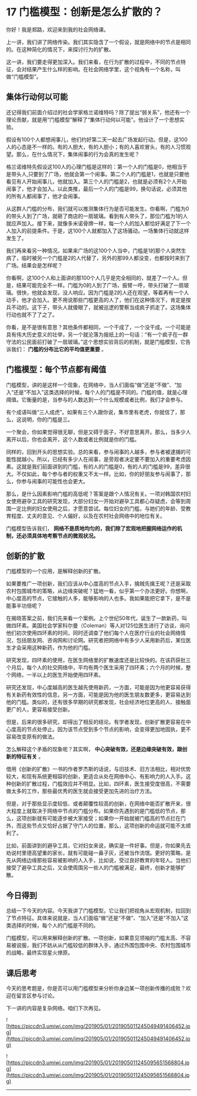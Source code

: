 # 17 门槛模型：创新是怎么扩散的？

你好！我是郑路，欢迎来到我的社会网络课。

上一讲，我们讲了网络传染。我们其实隐含了一个假设，就是网络中的节点是相同的。在这种简化的情况下，来探讨行为的扩散。

这一讲，我们要走得更加深入。我们来看，在行为扩散的过程中，不同的节点特征，会对结果产生什么样的影响。在社会网络学里，这个视角有一个名称，叫做“门槛模型”。

## 集体行动何以可能

还记得我们前面介绍过的社会学家格兰诺维特吗？除了提出“弱关系”，他还有一个理论贡献，就是用“门槛模型”解释了“集体行动何以可能”。他设计了一个思想实验。

假设有100个人都想闹事儿，他们约好第二天一起去广场发起行动。但是，这100人的心态是不一样的。有的人胆大，有的人胆小；有的人喜欢冒头，有的人习惯观望。那么，在什么情况下，集体闹事的行为会真的发生呢？

格兰诺维特先假设这100人的心理门槛是这样的：第一个人的门槛是0，他相当于是带头人,只要到了广场，他就会第一个闹事。第二个人的门槛是1，也就是只要他看见有人开始闹事儿，他就加入。第三个人的门槛是2，也就是必须有2个人开始闹事了，他才会加入。以此类推，最后一个人的门槛是99，换句话说，必须其他的所有人都闹事了，他才会闹事。

从这群人门槛的分布，我们就可以推测集体行为是否可能发生。你看啊，门槛为0的带头人到了广场，就砸了商店的一扇玻璃。看到有人带头了，那位门槛为1的人就应声加入。接下来，就像多米诺骨牌一样，每一个人的加入都恰好满足了下一个人加入的前提条件。于是，这100个人就都加入了这场骚动。一场集体行动就这样发生了。

我们再来看另一种情况。如果来广场的这100个人当中，门槛是1的那个人突然生病了，临时被另一个门槛是2的人代替了，另外的那99人都没变，也都按时来到了广场。结果会是怎样呢？

你看啊，这100个人和上面讲的那100个人几乎是完全相同的，就差了一个人。但是，结果可能完全不一样。门槛为0的人到了广场，振臂一呼，带头打破了一扇玻璃。很快，他就会发现，没人响应。因为门槛是2的人还在观望，等着再有一个人动手，他才会加入。更不用说那些门槛更高的人了，他们在这种情况下，肯定是按兵不动的。这下子，带头人就傻眼了，就被巡逻的警察当成疯子抓走了。这场集体行动也就不了了之了。

你看，是不是很有意思？其他条件都相同，一个干成了，一个没干成。一个可能是具有伟大历史意义的壮举，另一个就沦落为报纸上的一句话：“有一个疯子在一群守法的公民面前打破了一扇玻璃。”这个思想实验背后的机制，就是门槛模型，它告诉我们： **门槛的分布比它的平均值更重要** 。

## 门槛模型：每个节点都有阈值

门槛模型，讲的是这样一个现象，在网络中，当人们面临“做”还是“不做”、“加入”还是“不加入”这类选择的时候，每个人的门槛是不同的。门槛的值，就是心理阈值。它衡量的是，当参与的人数达到一个什么规模或者比例，我们才会参与。

有个成语叫做“三人成虎”。如果有三个人跟你说，集市里有老虎，你就信了，那么，这说明，你的门槛是三。

一个聚会，你如果觉得很无聊，但是又碍于面子，不好意思离开。那么，当多少人离开以后，你也会离开，这个人数或者比例就是你的门槛。

同样的，回到开头的思想实验。总的来看，参与闹事的人越多，参与者被逮捕的可能性就越小。所以，已经有多少人在闹事，是旁观者决定要不要加入的重要考虑因素。这就是我们前面讲到的门槛，有的人的门槛是0，有的人的门槛是99，差异很大。不仅如此，每个参与者的权重又不太一样。比如，你的好朋友参与闹事了，那么，你参与闹事的可能性也会更大。

那么，是什么因素影响门槛的高低呢？答案是跟个人情况有关。一项对韩国农村妇女使用避孕工具的研究发现，大部分妇女一开始对避孕工具都心存疑虑，会等到周围一定比例的妇女使用之后，才愿意尝试。每位妇女的门槛，与她们的年龄、受教育程度、丈夫的意见、个人偏好，以及在农村社会网络中的地位有关。

门槛模型告诉我们， **网络不是质地均匀的，我们除了宏观地把握网络运作的机制，还必须具体地考察节点的微观状况。**

## 创新的扩散

门槛模型的一个应用，是解释创新的扩散。

如果要推广一项创新，我们应该从中心度高的节点入手，擒贼先擒王呢？还是采取农村包围城市的策略，从边缘突破呢？猛地一看，似乎第一个办法更好。你想啊，中心度高的节点，它接触的人多，能够影响的人也多。我如果能把它拿下，是不是能事半功倍呢？

在揭晓答案之前，我们先来看一个案例。上个世纪50年代，诞生了一款新药，叫做四环素。美国社会学家科尔曼（Coleman）等人对125位医生进行了访谈，询问他们初次使用四环素的时间，同时还调查了他们每个人在医疗行业的社会网络情况，包括朋友网、咨询网和讨论网。研究者把网络中有多少人采用新药后，某位医生才会采用这种新药，作为他的门槛。

研究发现，四环素的使用，在医生网络里的扩散速度还是比较快的。在该药获批三个月后，每个人的社交网络中，平均有两个医生采用了四环素；六个月的时候，整个网络，一半以上的医生开始使用四环素。

研究还发现，中心度越高的医生越先使用新药，一方面，可能是因为他更容易获得有关新药有效性的信息，另一方面，可能是因为他的医生朋友数更多，更容易达到他的门槛。类似的，还有很多早期的研究都发现，社会经济地位更高的人、接触面更广的人，更容易接受创新。

但是，后来的很多研究，却得出了相反的结论。有学者发现，创新扩散更容易在中心度高的节点处停止。因为该节点受到多个节点的影响，会变得更加地固执，更不容易改变原有的做法。

怎么解释这个矛盾的现象呢？其实啊， **中心突破有效，还是边缘突破有效，跟创新的特征有关** 。

借用《创新的扩散》一书的作者罗杰斯的话说，与旧技术、旧方法相比，相对优势较大，和现有系统更相容的创新，更适合从处在网络中心、有影响力的人入手。这种创新的扩散过程，门槛效应并不明显。比如，四环素，医生接受度很高，不需要做太多的工作，那些最优秀的医生就会接受更加先进的治疗方法。

但是，对于那些显示度较低、或者颠覆性较高的创新，在网络中能否扩散开来，很大程度上就取决于网络中节点的门槛分布。如果你先遇到的是门槛低的节点，那么，这项创新就有可能逐步被大家接受；如果你一开始就被门槛高的节点拦在门外，而这些节点又恰好占据了守门人的位置，那么，这项创新的命运就可能不太顺利了。

比如，前面讲到的避孕工具，它对妇女来说，确实是一件好事。但是，你如果先去劝说村里德高望重的家长，就有可能碰一鼻子灰，还被当作流氓。更好的策略，是先从网络边缘那些容易被影响的人入手，比如说，受过良好教育的年轻人。当他们接受了避孕工具之后，又会使周围另一些人的门槛被满足，最终，创新才能够扩散。

## 今日得到

总结一下今天的内容。今天我讲了门槛模型。它让我们把视角从宏观机制，拉回到了节点特征。具体来说就是，当人们面临“做”还是“不做”、“加入”还是“不加入”这类选择的时候，每个人的门槛是不同的。

门槛模型，可以用来解释创新的扩散。一项创新，如果意见领袖的门槛太高、不容易被说服，我们不妨从从门槛较低的群体入手，通过外围包围中央、农村包围城市的战略，最终实现星火燎原。

## 课后思考

今天的思考题是，你是否可以用门槛模型来分析你身边某一项创新传播的成败？欢迎在留言区参与讨论。

下一讲的内容是复杂网络。咱们下次再见。

![https://piccdn3.umiwi.com/img/201905/01/201905011245049491406452.jpg](https://piccdn3.umiwi.com/img/201905/01/201905011245049491406452.jpg)

![https://piccdn3.umiwi.com/img/201905/01/201905011245095651568804.jpg](https://piccdn3.umiwi.com/img/201905/01/201905011245095651568804.jpg)

---
